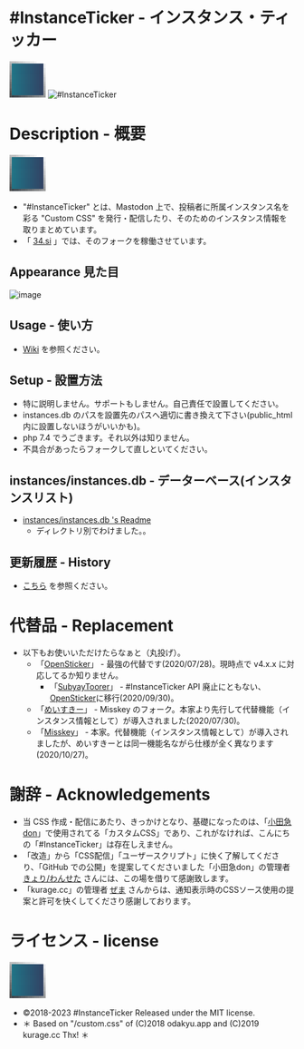 # #InstanceTicker - インスタンス・ティッカー

<img src="https://raw.githubusercontent.com/InstanceTicker/InstanceTicker/master/InstanceTicker.svg" alt="logo" title="logo" width="64">

<img src="https://user-images.githubusercontent.com/3696720/172076193-cf461d70-3833-4435-b799-c2196123c943.png" title="#InstanceTicker" alt="#InstanceTicker" width="640" />

# Description - 概要
<img src="https://raw.githubusercontent.com/InstanceTicker/InstanceTicker/master/InstanceTicker.svg" alt="logo" title="logo" width="64">

- "#InstanceTicker" とは、Mastodon 上で、投稿者に所属インスタンス名を彩る "Custom CSS" を発行・配信したり、そのためのインスタンス情報を取りまとめています。
- 「 [34.si](https://34.si) 」では、そのフォークを稼働させています。

## Appearance 見た目
![image](https://user-images.githubusercontent.com/3696720/213913597-5484c239-add8-4a32-b8c2-7788f081da81.png)

## Usage - 使い方
- [Wiki](https://github.com/InstanceTicker/InstanceTicker/wiki/) を参照ください。

## Setup - 設置方法
- 特に説明しません。サポートもしません。自己責任で設置してください。
- instances.db のパスを設置先のパスへ適切に書き換えて下さい(public_html 内に設置しないほうがいいかも)。
- php 7.4 でうごきます。それ以外は知りません。
- 不具合があったらフォークして直しといてください。

## instances/instances.db - データーベース(インスタンスリスト)
- [instances/instances.db 's Readme](https://github.com/InstanceTicker/InstanceTicker/tree/master/instances)
  - ディレクトリ別でわけました。。

## 更新履歴 - History
- [こちら](https://github.com/InstanceTicker/InstanceTicker/wiki/History) を参照ください。

# 代替品 - Replacement
- 以下もお使いいただけたらなぁと（丸投げ）。
  - 「[OpenSticker](https://github.com/cutls/OpenSticker)」 - 最強の代替です(2020/07/28)。現時点で v4.x.x に対応してるか知りません。
    - 「[SubyayToorer](https://github.com/tateisu/SubwayTooter)」 - #InstanceTicker API 廃止にともない、[OpenSticker](https://github.com/cutls/OpenSticker)に移行(2020/09/30)。
  - 「[めいすきー](https://github.com/mei23/misskey)」 - Misskey のフォーク。本家より先行して代替機能（インスタンス情報として）が導入されました(2020/07/30)。
  - 「[Misskey](https://github.com/syuilo/misskey)」 - 本家。代替機能（インスタンス情報として）が導入されましたが、めいすきーとは同一機能名ながら仕様が全く異なります(2020/10/27)。

# 謝辞 - Acknowledgements
- 当 CSS 作成・配信にあたり、きっかけとなり、基礎になったのは、「[小田急don](https://odakyu.app/about)」で使用されてる「カスタムCSS」であり、これがなければ、こんにちの「#InstanceTicker」は存在しえません。
- 「改造」から「CSS配信」「ユーザースクリプト」に快く了解してくださり、「GitHub での公開」を提案してくださいました「小田急don」の管理者 [きょり/わんせた](https://github.com/kyori19) さんには、この場を借りて感謝致します。
- 「kurage.cc」の管理者 [ぜま](https://github.com/yi0713) さんからは、通知表示時のCSSソース使用の提案と許可を快くしてくださり感謝しております。


# ライセンス - license
<img src="https://raw.githubusercontent.com/InstanceTicker/InstanceTicker/master/InstanceTicker.svg" alt="logo" title="logo" width="64">

- ©2018-2023 #InstanceTicker Released under the MIT license. 
- ＊ Based on "/custom.css" of (C)2018 odakyu.app and (C)2019 kurage.cc Thx! ＊
